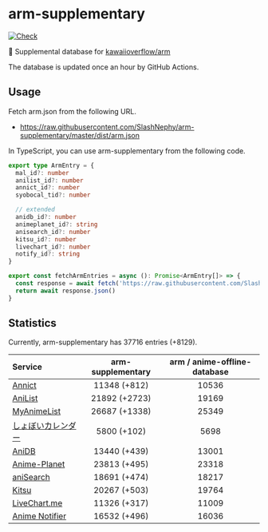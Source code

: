 # arm-supplementary

[![Check](https://github.com/SlashNephy/arm-supplementary/actions/workflows/check-node.yml/badge.svg)](https://github.com/SlashNephy/arm-supplementary/actions/workflows/check-node.yml)

💊 Supplemental database for [kawaiioverflow/arm](https://github.com/kawaiioverflow/arm)

The database is updated once an hour by GitHub Actions.

## Usage

Fetch arm.json from the following URL.

- https://raw.githubusercontent.com/SlashNephy/arm-supplementary/master/dist/arm.json

In TypeScript, you can use arm-supplementary from the following code.

```TypeScript
export type ArmEntry = {
  mal_id?: number
  anilist_id?: number
  annict_id?: number
  syobocal_tid?: number

  // extended
  anidb_id?: number
  animeplanet_id?: string
  anisearch_id?: number
  kitsu_id?: number
  livechart_id?: number
  notify_id?: string
}

export const fetchArmEntries = async (): Promise<ArmEntry[]> => {
  const response = await fetch('https://raw.githubusercontent.com/SlashNephy/arm-supplementary/master/dist/arm.json')
  return await response.json()
}
```

## Statistics

Currently, arm-supplementary has 37716 entries (+8129).

| Service                                     | arm-supplementary | arm / anime-offline-database |
| :------------------------------------------ | :---------------: | :--------------------------: |
| [Annict](https://annict.com)                |   11348 (+812)    |            10536             |
| [AniList](https://anilist.co)               |   21892 (+2723)   |            19169             |
| [MyAnimeList](https://myanimelist.net)      |   26687 (+1338)   |            25349             |
| [しょぼいカレンダー](https://cal.syoboi.jp) |    5800 (+102)    |             5698             |
| [AniDB](https://anidb.net)                  |   13440 (+439)    |            13001             |
| [Anime-Planet](https://anime-planet.com)    |   23813 (+495)    |            23318             |
| [aniSearch](https://anisearch.com)          |   18691 (+474)    |            18217             |
| [Kitsu](https://kitsu.io)                   |   20267 (+503)    |            19764             |
| [LiveChart.me](https://livechart.me)        |   11326 (+317)    |            11009             |
| [Anime Notifier](https://notify.moe)        |   16532 (+496)    |            16036             |
